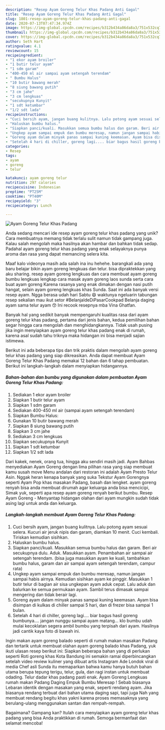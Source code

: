 ```yaml
---
description: "Resep Ayam Goreng Telur Khas Padang Anti Gagal"
title: "Resep Ayam Goreng Telur Khas Padang Anti Gagal"
slug: 1801-resep-ayam-goreng-telur-khas-padang-anti-gagal
date: 2020-07-13T07:47:34.974Z
image: https://img-global.cpcdn.com/recipes/b312b434a86da8a3/751x532cq70/ayam-goreng-telur-khas-padang-foto-resep-utama.jpg
thumbnail: https://img-global.cpcdn.com/recipes/b312b434a86da8a3/751x532cq70/ayam-goreng-telur-khas-padang-foto-resep-utama.jpg
cover: https://img-global.cpcdn.com/recipes/b312b434a86da8a3/751x532cq70/ayam-goreng-telur-khas-padang-foto-resep-utama.jpg
author: Seth Hart
ratingvalue: 4.1
reviewcount: 15
recipeingredient:
- "1 ekor ayam broiler"
- "1 butir telur ayam"
- "1 sdm garam"
- "400-450 ml air sampai ayam setengah terendam"
- " Bumbu Halus"
- "10 butir bawang merah"
- "8 siung bawang putih"
- "3 cm jahe"
- "3 cm lengkuas"
- "secukupnya Kunyit"
- "1 sdt ketumbar"
- "1/2 sdt lada"
recipeinstructions:
- "Cuci bersih ayam, jangan buang kulitnya. Lalu potong ayam sesuai selera. Kucuri air jeruk nipis dan garam, diamkan 10 menit. Cuci kembali. Tiriskan kemudian sisihkan."
- "Haluskan bumbu halus."
- "Siapkan panci/kuali. Masukkan semua bumbu halus dan garam. Beri air secukupnya dulu. Aduk. Masukkan ayam. Penambahan air sampai air setengah terendam. (bisa juga masukkan ayam ke kuali, tambahkan bumbu halus, garam dan air sampai ayam setengah terendam, campur rata)"
- "Ungkep ayam sampai empuk dan bumbu meresap, namun jangan sampai habis airnya. Kemudian sisihkan ayam ke pinggir. Masukkan 1 butir telur di bagian air sisa ungkepan ayam aduk cepat. Lalu aduk dan balurkan ke semua permukaan ayam. Sambil terus dimasak sampai mengering dan tidak berair lagi."
- "Goreng ayam dalam minyak panas sampai kuning keemasan. Ayam bisa disimpan di kulkas di chiller sampai 5 hari, dan di frezer bisa sampai 1 bulan."
- "Setelah 4 hari di chiller, goreng lagi.... biar bagus hasil goreng bumbunya.... jangan nunggu sampai ayam matang... klo bumbu udah mulai kecoklatan segera ambil bumbu yang terpisah dari ayam. Hasilnya jadi cantik kaya foto di bawah ini."
categories:
- Resep
tags:
- ayam
- goreng
- telur

katakunci: ayam goreng telur 
nutrition: 297 calories
recipecuisine: Indonesian
preptime: "PT25M"
cooktime: "PT40M"
recipeyield: "3"
recipecategory: Lunch

---
```



![Ayam Goreng Telur Khas Padang](https://img-global.cpcdn.com/recipes/b312b434a86da8a3/751x532cq70/ayam-goreng-telur-khas-padang-foto-resep-utama.jpg)

Anda sedang mencari ide resep ayam goreng telur khas padang yang unik? Cara membuatnya memang tidak terlalu sulit namun tidak gampang juga. Kalau salah mengolah maka hasilnya akan hambar dan bahkan tidak sedap. Padahal ayam goreng telur khas padang yang enak selayaknya punya aroma dan rasa yang dapat memancing selera kita.

Maaf kalo videonya masih ada salah ina inu hehehe. barangkali ada yang baru belajar bikin ayam goreng lengkuas dan telur. bisa dipraktekkan yang aku sharing. resep ayam goreng lengkuas dan cara membuat ayam goreng bumbu lengkuas lengkap cara masak ayam goreng laos sunda serta cara buat ayam goreng Karena rasanya yang enak dimakan dengan nasi putih hangat, selain ayam goreng lengkuas khas Sunda. Saat ini ada banyak versi resep ayam. Ngga berasa udah hari Sabtu 😄 waktunya ngeluarin tabungan resep sekalian mau ikut setor #BelanjaIdeDiPasarCookpad Belanja daging ayam sama telur ayam 😙 Ini recook resepnya mba Vina Ghatfan.

Banyak hal yang sedikit banyak mempengaruhi kualitas rasa dari ayam goreng telur khas padang, pertama dari jenis bahan, kedua pemilihan bahan segar hingga cara mengolah dan menghidangkannya. Tidak usah pusing jika ingin menyiapkan ayam goreng telur khas padang enak di rumah, karena asal sudah tahu triknya maka hidangan ini bisa menjadi sajian istimewa.


Berikut ini ada beberapa tips dan trik praktis dalam mengolah ayam goreng telur khas padang yang siap dikreasikan. Anda dapat membuat Ayam Goreng Telur Khas Padang memakai 12 bahan dan 6 tahap pembuatan. Berikut ini langkah-langkah dalam menyiapkan hidangannya.

<!--inarticleads1-->

##### Bahan-bahan dan bumbu yang digunakan dalam pembuatan Ayam Goreng Telur Khas Padang:

1. Sediakan 1 ekor ayam broiler
1. Siapkan 1 butir telur ayam
1. Siapkan 1 sdm garam
1. Sediakan 400-450 ml air (sampai ayam setengah terendam)
1. Siapkan  Bumbu Halus:
1. Gunakan 10 butir bawang merah
1. Siapkan 8 siung bawang putih
1. Siapkan 3 cm jahe
1. Sediakan 3 cm lengkuas
1. Siapkan secukupnya Kunyit
1. Siapkan 1 sdt ketumbar
1. Siapkan 1/2 sdt lada


Dari kakek, nenek, orang tua, hingga aku sendiri masih jadi. Ayam Bahbas menyediakan Ayam Goreng dengan lima pilihan rasa yang siap membuat kamu susah move Menu andalan dari restoran ini adalah Ayam Presto Telur Asin. Nggak heran kenapa banyak yang suka Tekstur Ayam Gorengnya seperti Ayam Pop khas masakan Padang, basah dan lengket. ayam goreng renyah bisa anda membuat dirumah agar keluarga anda bisa mencicipi, Simak yuk, seperti apa resep ayam goreng renyah berikut bumbu. Resep Ayam Goreng - Menyantap hidangan olahan dari ayam mungkin sudah tidak asing lagi untuk anda dan keluarga. 

<!--inarticleads2-->

##### Langkah-langkah membuat Ayam Goreng Telur Khas Padang:

1. Cuci bersih ayam, jangan buang kulitnya. Lalu potong ayam sesuai selera. Kucuri air jeruk nipis dan garam, diamkan 10 menit. Cuci kembali. Tiriskan kemudian sisihkan.
1. Haluskan bumbu halus.
1. Siapkan panci/kuali. Masukkan semua bumbu halus dan garam. Beri air secukupnya dulu. Aduk. Masukkan ayam. Penambahan air sampai air setengah terendam. (bisa juga masukkan ayam ke kuali, tambahkan bumbu halus, garam dan air sampai ayam setengah terendam, campur rata)
1. Ungkep ayam sampai empuk dan bumbu meresap, namun jangan sampai habis airnya. Kemudian sisihkan ayam ke pinggir. Masukkan 1 butir telur di bagian air sisa ungkepan ayam aduk cepat. Lalu aduk dan balurkan ke semua permukaan ayam. Sambil terus dimasak sampai mengering dan tidak berair lagi.
1. Goreng ayam dalam minyak panas sampai kuning keemasan. Ayam bisa disimpan di kulkas di chiller sampai 5 hari, dan di frezer bisa sampai 1 bulan.
1. Setelah 4 hari di chiller, goreng lagi.... biar bagus hasil goreng bumbunya.... jangan nunggu sampai ayam matang... klo bumbu udah mulai kecoklatan segera ambil bumbu yang terpisah dari ayam. Hasilnya jadi cantik kaya foto di bawah ini.


Ingin makan ayam goreng balado seperti di rumah makan masakan Padang dan tertarik untuk membuat olahan ayam goreng balado khas Padang, yuk ikuti ulasan resep berikut ini: Siapkan beberapa bahan yang di perlukan seperti  Roti goreng khas Kota Bandung ini semakin ramai diperbincangkan setelah video review kuliner yang dibuat artis Instagram Ade Londok viral di media Chef asli Sunda itu memaparkan bahwa kamu hanya butuh bahan utama berupa tepung terigu, telur, gula, dan ragi instan untuk membuat odading. Telur dadar khas padang pasti enak. Ayam Goreng Lengkuas rumah makan Padang Daging Empuk Bumbu Meresap ! Sebab biasanya Lebaran identik dengan masakan yang enak, seperti rendang ayam. Jika biasanya rendang terbuat dari bahan utama daging sapi, tapi juga Nah yang membuat rendang begitu khas yakni karena proses memasaknya yang berulang-ulang menggunakan santan dan rempah-rempah. 

Bagaimana? Gampang kan? Itulah cara menyiapkan ayam goreng telur khas padang yang bisa Anda praktikkan di rumah. Semoga bermanfaat dan selamat mencoba!
